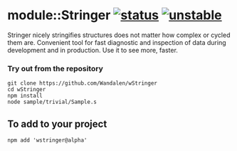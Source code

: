 
# module::Stringer [![status](https://github.com/Wandalen/wStringer/workflows/publish/badge.svg)](https://github.com/Wandalen/wStringer/actions?query=workflow%3Apublish) [![unstable](https://img.shields.io/badge/stability-unstable-yellow.svg)](https://github.com/emersion/stability-badges#unstable)

Stringer nicely stringifies structures does not matter how complex or cycled them are. Convenient tool for fast diagnostic and inspection of data during development and in production. Use it to see more, faster.

### Try out from the repository
```
git clone https://github.com/Wandalen/wStringer
cd wStringer
npm install
node sample/trivial/Sample.s
```

## To add to your project
```
npm add 'wstringer@alpha'
```

